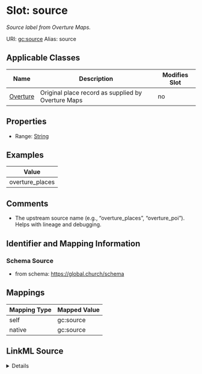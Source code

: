 

# Slot: source 


_Source label from Overture Maps._





URI: [gc:source](https://global.church/schema/source)
Alias: source

<!-- no inheritance hierarchy -->





## Applicable Classes

| Name | Description | Modifies Slot |
| --- | --- | --- |
| [Overture](Overture.md) | Original place record as supplied by Overture Maps |  no  |






## Properties

* Range: [String](String.md)





## Examples

| Value |
| --- |
| overture_places |

## Comments

* The upstream source name (e.g., “overture_places”, “overture_poi”).
Helps with lineage and debugging.


## Identifier and Mapping Information






### Schema Source


* from schema: https://global.church/schema




## Mappings

| Mapping Type | Mapped Value |
| ---  | ---  |
| self | gc:source |
| native | gc:source |




## LinkML Source

<details>
```yaml
name: source
description: Source label from Overture Maps.
comments:
- 'The upstream source name (e.g., “overture_places”, “overture_poi”).

  Helps with lineage and debugging.

  '
examples:
- value: overture_places
  description: Upstream dataset label.
in_subset:
- overture
from_schema: https://global.church/schema
rank: 1000
alias: source
domain_of:
- Overture
range: string

```
</details>